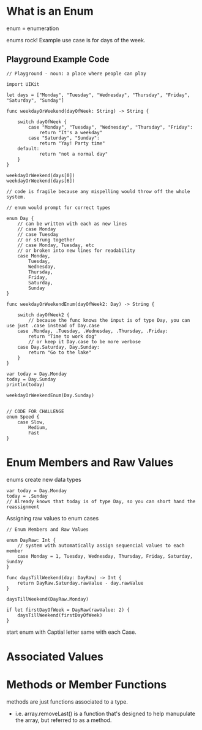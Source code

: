 # What is an Enum
enum = enumeration

enums rock! Example use case is for days of the week.

## Playground Example Code

```
// Playground - noun: a place where people can play

import UIKit

let days = ["Monday", "Tuesday", "Wednesday", "Thursday", "Friday", "Saturday", "Sunday"]

func weekdayOrWeekend(dayOfWeek: String) -> String {
    
    switch dayOfWeek {
        case "Monday", "Tuesday", "Wednesday", "Thursday", "Friday":
            return "It's a weekday"
        case "Saturday", "Sunday":
            return "Yay! Party time"
    default:
            return "not a normal day"
    }
}

weekdayOrWeekend(days[0])
weekdayOrWeekend(days[6])

// code is fragile because any mispelling would throw off the whole system.

// enum would prompt for correct types

enum Day {
    // can be written with each as new lines 
    // case Monday
    // case Tuesday
    // or strung together
    // case Monday, Tuesday, etc
    // or broken into new lines for readability
    case Monday,
        Tuesday,
        Wednesday,
        Thursday,
        Friday,
        Saturday,
        Sunday
}

func weekdayOrWeekendEnum(dayOfWeek2: Day) -> String {
    
    switch dayOfWeek2 {
        // because the func knows the input is of type Day, you can use just .case instead of Day.case
    case .Monday, .Tuesday, .Wednesday, .Thursday, .Friday:
        return "Time to work dog"
        // or keep it Day.case to be more verbose
    case Day.Saturday, Day.Sunday:
        return "Go to the lake"
    }
}

var today = Day.Monday
today = Day.Sunday
println(today)

weekdayOrWeekendEnum(Day.Sunday)


// CODE FOR CHALLENGE
enum Speed {
    case Slow,
        Medium,
        Fast
}
```

# Enum Members and Raw Values
enums create new data types

```
var today = Day.Monday
today = .Sunday
// Already knows that today is of type Day, so you can short hand the reassignment
```

Assigning raw values to enum cases

```
// Enum Members and Raw Values

enum DayRaw: Int {
    // system with automatically assign sequencial values to each member
    case Monday = 1, Tuesday, Wednesday, Thursday, Friday, Saturday, Sunday
}

func daysTillWeekend(day: DayRaw) -> Int {
    return DayRaw.Saturday.rawValue - day.rawValue
}

daysTillWeekend(DayRaw.Monday)

if let firstDayOfWeek = DayRaw(rawValue: 2) {
    daysTillWeekend(firstDayOfWeek)
}
```

start enum with Captial letter
same with each Case.

# Associated Values

# Methods or Member Functions
methods are just functions associated to a type. 
- i.e. array.removeLast() is a function that's designed to help manupulate the array, but referred to as a method.